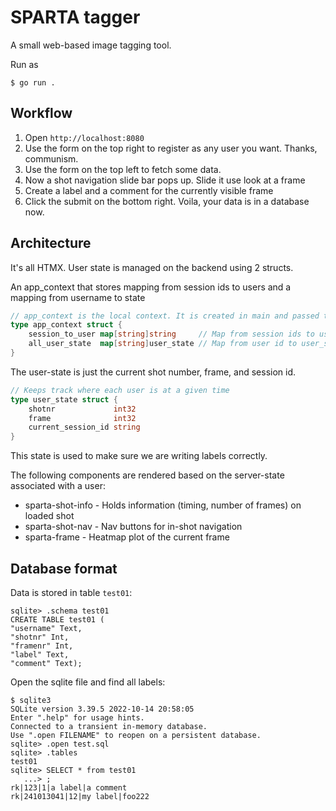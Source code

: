 
# SPARTA tagger
A small web-based image tagging tool.

Run as
```
$ go run .
```

## Workflow
1. Open `http://localhost:8080`
2. Use the form on the top right to register as any user you want. Thanks, communism.
3. Use the form on the top left to fetch some data.
4. Now a shot navigation slide bar pops up. Slide it use look at a frame
5. Create a label and a comment for the currently visible frame
6. Click the submit on the bottom right. Voila, your data is in a database now.


## Architecture

It's all HTMX. User state is managed on the backend using 2 structs.

An app_context that stores mapping from session ids to users and a mapping
from username to state
```go
// app_context is the local context. It is created in main and passed to all http handlers.
type app_context struct {
	session_to_user map[string]string     // Map from session ids to user ids
	all_user_state  map[string]user_state // Map from user id to user_state
}
```

The user-state is just the current shot number, frame, and session id.

```go
// Keeps track where each user is at a given time
type user_state struct {
	shotnr             int32
	frame              int32
	current_session_id string
}
```

This state is used to make sure we are writing labels correctly.

The following components are rendered based on the server-state associated with a user:

* sparta-shot-info  - Holds information (timing, number of frames) on loaded shot
* sparta-shot-nav - Nav buttons for in-shot navigation
* sparta-frame - Heatmap plot of the current frame




## Database format

Data is stored in table `test01`:
```
sqlite> .schema test01
CREATE TABLE test01 (
"username" Text,
"shotnr" Int,
"framenr" Int,
"label" Text,
"comment" Text);
```


Open the sqlite file and find all labels:

```
$ sqlite3
SQLite version 3.39.5 2022-10-14 20:58:05
Enter ".help" for usage hints.
Connected to a transient in-memory database.
Use ".open FILENAME" to reopen on a persistent database.
sqlite> .open test.sql
sqlite> .tables
test01
sqlite> SELECT * from test01
   ...> ;
rk|123|1|a label|a comment
rk|241013041|12|my label|foo222
```
